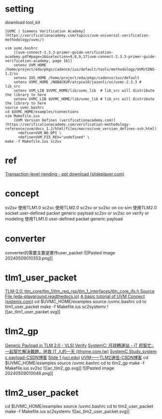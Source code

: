 # setting
download tool_kit

	[UVMC | Siemens Verification Academy](https://verificationacademy.com/topics/uvm-universal-verification-methodology/uvmc/)
```
vim uvmc.bashrc
	[[uvm-connect-2.3.3-primer-guide-verification-academy.pdf#page=16&selection=9,8,9,17|uvm-connect-2.3.3-primer-guide-verification-academy, page 16]]
	setenv UVM_HOME /home/project/eda/pkgs/cadence/ius/default/tools/methodology/UVM/CDNS-1.2/sv
	setenv IUS_HOME /home/project/eda/pkgs/cadence/ius/default
	setenv UVMC_HOME /NOBACKUP/atcpcw10/jasonli/sc/uvmc-2.3.3 # lib_src
	setenv UVM_LIB $UVMC_HOME/lib/uvmc_lib  # lib_src will distribute the library to here
	setenv UVMC_LIB $UVMC_HOME/lib/uvmc_lib # lib_src will distribute the library to here
source uvmc.bashrc
cd $UVMC_HOME/examples/connections
vim Makefile.ius
	[UVM Version Defines (verificationacademy.com)](https://verificationacademy.com/verification-methodology-reference/uvm/docs_1.2/html/files/macros/uvm_version_defines-svh.html)
	  +define+UVM_NO_DPI \
	  +define+UVM_FIX_REV="undefined" \
make -f Makefile.ius sc2sv
```
# ref
[Transaction-level riending - ppt download (slideplayer.com)](https://slideplayer.com/slide/12988254/)
# concept
sv2sv
	使用TLM1.0
sc2sc
	使用TLM2.0
sc2sv or sv2sc on co-sim
	使用TLM2.0 socket
	user-defined packet
	generic payload
sc2sv or sv2sc on verify or modeling
	使用TLM1.0 
	user-defined packet
	generic payload
# converter
converter的需要主要是實作user_packet
![[Pasted image 20240509010353.png]]
# tlm1_user_packet
[TLM-2.0: tlm_core/tlm_1/tlm_req_rsp/tlm_1_interfaces/tlm_core_ifs.h Source File (eda-playground.readthedocs.io)](https://eda-playground.readthedocs.io/en/latest/_static/systemc-2.3.1/tlm/a00104_source.html)
[A basic tutorial of UVM Connect (sistenix.com)](https://sistenix.com/basic_uvmc.html)
cd $UVMC_HOME/examples
source /uvmc.bashrc
cd to tlm1_user_packet
make -f Makefile.ius sc2systemv
![[ac_tlm1_user_packet.svg]]
# tlm2_gp
[Generic Payload in TLM 2.0 - VLSI Verify](https://vlsiverify.com/uvm/tlm/generic-payload-in-tlm-2-0/)
[SystemC: 月球轉運站 - iT 邦幫忙::一起幫忙解決難題，拯救 IT 人的一天 (ithome.com.tw)](https://ithelp.ithome.com.tw/articles/10266996)
[SystemC Study_system c payload-CSDN博客](https://blog.csdn.net/ocarvb/article/details/111227196)
[Slide 1 (uci.edu)](https://newport.eecs.uci.edu/~doemer/w19_eecs222/Lecture19_SystemC_Part3.pdf)
[UVM——TLM2通信-CSDN博客](https://blog.csdn.net/weixin_42482170/article/details/123574743)
cd $UVMC_HOME/examples
source /uvmc.bashrc
cd to tlm2_gp
make -f Makefile.ius sv2sc
![[ac_tlm2_gp.svg]]
![[Pasted image 20240509010048.png]]
# tlm2_user_packet
cd $UVMC_HOME/examples
source /uvmc.bashrc
cd to tlm2_user_packet
make -f Makefile.ius sc2systemv
![[ac_tlm2_user_packet.svg]]